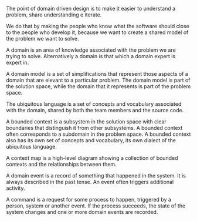 The point of domain driven design is to make it
easier to understand a problem, share understanding
e iterate.

We do that by making the people who know what the
software should close to the people who develop it,
because we want to create a shared model of the problem
we want to solve.

A domain is an area of knowledge associated with the
problem we are trying to solve. Alternatively a domain
is that which a domain expert is expert in.

A domain model is a set of simplifications that
represent those aspects of a domain that are elevant
to a particular problem. The domain model is part
of the solution space, while the domain that it represents
is part of the problem space.

The ubiquitous language is a set of concepts and vocabulary
associated with the domain, shared by both the team members
and the source code.

A bounded context is a subsystem in the solution space
with clear boundaries that distinguish it from other
subsystems. A bounded context often corresponds to
a subdomain in the problem space. A bounded context
also has its own set of concepts and vocabulary,
its own dialect of the ubiquitous language.

A context map is a high-level diagram showing a collection
of bounded contexts and the relationships between them.

A domain event is a record of something that happened
in the system. It is always described in the past tense.
An event often triggers additional activity.

A command is a request for some process to happen,
triggered by a person, system or another event.
If the process succeeds, the state of the system changes
and one or more domain events are recorded.
